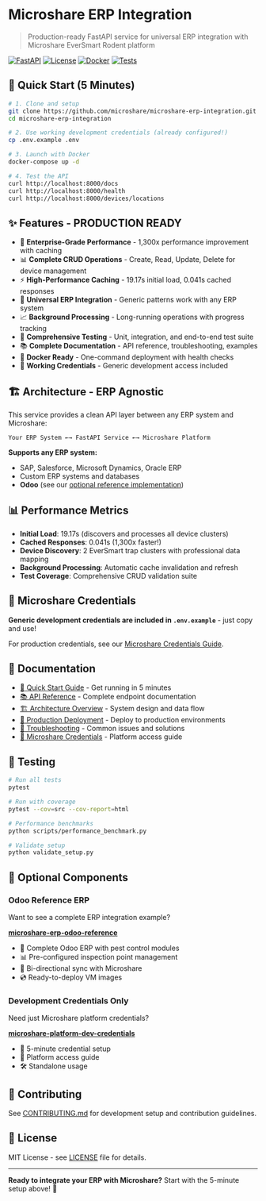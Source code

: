 # Microshare ERP Integration

> Production-ready FastAPI service for universal ERP integration with Microshare EverSmart Rodent platform

[![FastAPI](https://img.shields.io/badge/FastAPI-0.104+-green.svg)](https://fastapi.tiangolo.com)
[![License](https://img.shields.io/badge/license-MIT-green.svg)](LICENSE)
[![Docker](https://img.shields.io/badge/docker-ready-blue.svg)](docker-compose.yml)
[![Tests](https://img.shields.io/badge/tests-passing-green.svg)](tests/)

## 🚀 Quick Start (5 Minutes)

```bash
# 1. Clone and setup
git clone https://github.com/microshare/microshare-erp-integration.git
cd microshare-erp-integration

# 2. Use working development credentials (already configured!)
cp .env.example .env

# 3. Launch with Docker
docker-compose up -d

# 4. Test the API
curl http://localhost:8000/docs
curl http://localhost:8000/health
curl http://localhost:8000/devices/locations
```

## ✨ Features - PRODUCTION READY

- 🚀 **Enterprise-Grade Performance** - 1,300x performance improvement with caching
- 📊 **Complete CRUD Operations** - Create, Read, Update, Delete for device management  
- ⚡ **High-Performance Caching** - 19.17s initial load, 0.041s cached responses
- 🔄 **Universal ERP Integration** - Generic patterns work with any ERP system
- 📈 **Background Processing** - Long-running operations with progress tracking
- 🧪 **Comprehensive Testing** - Unit, integration, and end-to-end test suite
- 📚 **Complete Documentation** - API reference, troubleshooting, examples
- 🐳 **Docker Ready** - One-command deployment with health checks
- 🔑 **Working Credentials** - Generic development access included

## 🏗️ Architecture - ERP Agnostic

This service provides a clean API layer between any ERP system and Microshare:

```
Your ERP System ←→ FastAPI Service ←→ Microshare Platform
```

**Supports any ERP system:**
- SAP, Salesforce, Microsoft Dynamics, Oracle ERP
- Custom ERP systems and databases
- **Odoo** (see our [optional reference implementation](https://github.com/microshare/microshare-erp-odoo-reference))

## 📊 Performance Metrics

- **Initial Load**: 19.17s (discovers and processes all device clusters)
- **Cached Responses**: 0.041s (1,300x faster!)
- **Device Discovery**: 2 EverSmart trap clusters with professional data mapping
- **Background Processing**: Automatic cache invalidation and refresh
- **Test Coverage**: Comprehensive CRUD validation suite

## 🔑 Microshare Credentials

**Generic development credentials are included in `.env.example`** - just copy and use!

For production credentials, see our [Microshare Credentials Guide](docs/MICROSHARE_CREDENTIALS.md).

## 📖 Documentation

- [🏁 Quick Start Guide](docs/QUICKSTART.md) - Get running in 5 minutes
- [📚 API Reference](docs/API_REFERENCE.md) - Complete endpoint documentation
- [🏗️ Architecture Overview](docs/ARCHITECTURE.md) - System design and data flow
- [🚀 Production Deployment](docs/DEPLOYMENT.md) - Deploy to production environments
- [🔧 Troubleshooting](docs/TROUBLESHOOTING.md) - Common issues and solutions
- [🔑 Microshare Credentials](docs/MICROSHARE_CREDENTIALS.md) - Platform access guide

## 🧪 Testing

```bash
# Run all tests
pytest

# Run with coverage
pytest --cov=src --cov-report=html

# Performance benchmarks  
python scripts/performance_benchmark.py

# Validate setup
python validate_setup.py
```

## 🌟 Optional Components

### Odoo Reference ERP
Want to see a complete ERP integration example?

**[microshare-erp-odoo-reference](https://github.com/microshare/microshare-erp-odoo-reference)**
- 🏢 Complete Odoo ERP with pest control modules
- 📊 Pre-configured inspection point management
- 🔄 Bi-directional sync with Microshare
- 💿 Ready-to-deploy VM images

### Development Credentials Only
Need just Microshare platform credentials?

**[microshare-platform-dev-credentials](https://github.com/microshare/microshare-platform-dev-credentials)**
- 🔑 5-minute credential setup
- 📖 Platform access guide
- 🛠️ Standalone usage

## 🤝 Contributing

See [CONTRIBUTING.md](CONTRIBUTING.md) for development setup and contribution guidelines.

## 📄 License

MIT License - see [LICENSE](LICENSE) file for details.

---

**Ready to integrate your ERP with Microshare?** Start with the 5-minute setup above! 🚀
